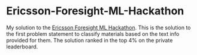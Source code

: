 # Ericsson-Foresight-ML-Hackathon
My solution to the [Ericsson Foresight ML Hackathon](https://assessment.hackerearth.com/challenges/hiring/ericsson-ml-challenge-2019/). This is the solution to the first problem statement to classify materials based on the text info provided for them. The solution ranked in the top 4% on the private leaderboard.
